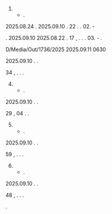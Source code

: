 01. - .

2025.08.24 . 2025.09.10 . 22 . . 02. -

. 2025.09.10 2025.08.22 . 17 , . . . 03. - .

D/Media/Out/1736/2025 2025.09.11 0630

2025.09.10 . .

34 , . . .

04. - .

2025.09.10 . .

29 , 04 . .

05. - .

2025.09.10 . .

59 , . . .

06. - .

2025.09.10 . .

48 , . . .

.